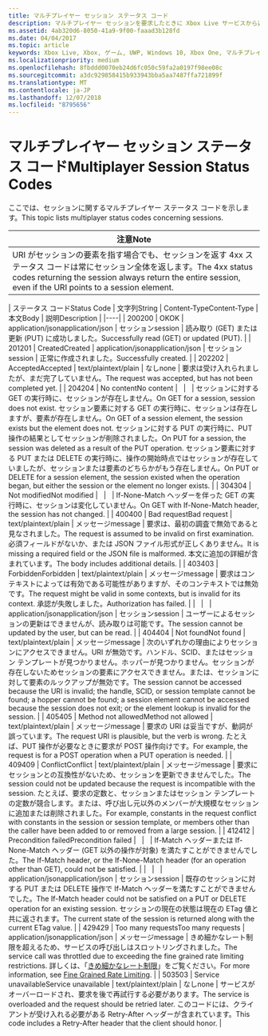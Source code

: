 ```yaml
---
title: マルチプレイヤー セッション ステータス コード
description: マルチプレイヤー セッションを要求したときに Xbox Live サービスから返されるステータス コードについて説明します。
ms.assetid: 4ab320d6-8050-41a9-9f00-faaad3b128fd
ms.date: 04/04/2017
ms.topic: article
keywords: Xbox Live, Xbox, ゲーム, UWP, Windows 10, Xbox One, マルチプレイヤー 2015, ステータス コード, セッション
ms.localizationpriority: medium
ms.openlocfilehash: 8fbddd0070eb24d6fc050c59fa2a0197f98ee08c
ms.sourcegitcommit: a3dc929858415b933943bba5aa7487ffa721899f
ms.translationtype: MT
ms.contentlocale: ja-JP
ms.lasthandoff: 12/07/2018
ms.locfileid: "8795656"
---
```

# <a name="multiplayer-session-status-codes"></a><span data-ttu-id="034fd-104">マルチプレイヤー セッション ステータス コード</span><span class="sxs-lookup"><span data-stu-id="034fd-104">Multiplayer Session Status Codes</span></span>

<span data-ttu-id="034fd-105">ここでは、セッションに関するマルチプレイヤー ステータス コードを示します。</span><span class="sxs-lookup"><span data-stu-id="034fd-105">This topic lists multiplayer status codes concerning sessions.</span></span>

| <span data-ttu-id="034fd-106">注意</span><span class="sxs-lookup"><span data-stu-id="034fd-106">Note</span></span>                                                                                                         |
|---------------------------------------------------------------------------------------------------------------------------|
| <span data-ttu-id="034fd-107">URI がセッションの要素を指す場合でも、セッションを返す 4xx ステータス コードは常にセッション全体を返します。</span><span class="sxs-lookup"><span data-stu-id="034fd-107">The 4xx status codes returning the session always return the entire session, even if the URI points to a session element.</span></span> |


| <span data-ttu-id="034fd-108">ステータス コード</span><span class="sxs-lookup"><span data-stu-id="034fd-108">Status Code</span></span> | <span data-ttu-id="034fd-109">文字列</span><span class="sxs-lookup"><span data-stu-id="034fd-109">String</span></span>              | <span data-ttu-id="034fd-110">Content-Type</span><span class="sxs-lookup"><span data-stu-id="034fd-110">Content-Type</span></span>     | <span data-ttu-id="034fd-111">本文</span><span class="sxs-lookup"><span data-stu-id="034fd-111">Body</span></span>    | <span data-ttu-id="034fd-112">説明</span><span class="sxs-lookup"><span data-stu-id="034fd-112">Description</span></span> |
|----|
| <span data-ttu-id="034fd-113">200</span><span class="sxs-lookup"><span data-stu-id="034fd-113">200</span></span>         | <span data-ttu-id="034fd-114">OK</span><span class="sxs-lookup"><span data-stu-id="034fd-114">OK</span></span>                  | <span data-ttu-id="034fd-115">application/json</span><span class="sxs-lookup"><span data-stu-id="034fd-115">application/json</span></span> | <span data-ttu-id="034fd-116">セッション</span><span class="sxs-lookup"><span data-stu-id="034fd-116">session</span></span> | <span data-ttu-id="034fd-117">読み取り (GET) または更新 (PUT) に成功しました。</span><span class="sxs-lookup"><span data-stu-id="034fd-117">Successfully read (GET) or updated (PUT).</span></span>                                                                                                                                                                                                                                                                                                             |
| <span data-ttu-id="034fd-118">201</span><span class="sxs-lookup"><span data-stu-id="034fd-118">201</span></span>         | <span data-ttu-id="034fd-119">Created</span><span class="sxs-lookup"><span data-stu-id="034fd-119">Created</span></span>             | <span data-ttu-id="034fd-120">application/json</span><span class="sxs-lookup"><span data-stu-id="034fd-120">application/json</span></span> | <span data-ttu-id="034fd-121">セッション</span><span class="sxs-lookup"><span data-stu-id="034fd-121">session</span></span> | <span data-ttu-id="034fd-122">正常に作成されました。</span><span class="sxs-lookup"><span data-stu-id="034fd-122">Successfully created.</span></span>                                                                                                                                                                                                                                                                                                                                 |
| <span data-ttu-id="034fd-123">202</span><span class="sxs-lookup"><span data-stu-id="034fd-123">202</span></span>         | <span data-ttu-id="034fd-124">Accepted</span><span class="sxs-lookup"><span data-stu-id="034fd-124">Accepted</span></span>            | <span data-ttu-id="034fd-125">text/plain</span><span class="sxs-lookup"><span data-stu-id="034fd-125">text/plain</span></span>       | <span data-ttu-id="034fd-126">なし</span><span class="sxs-lookup"><span data-stu-id="034fd-126">none</span></span>    | <span data-ttu-id="034fd-127">要求は受け入れられましたが、まだ完了していません。</span><span class="sxs-lookup"><span data-stu-id="034fd-127">The request was accepted, but has not been completed yet.</span></span>                                                                                                                                                                                                                                                                                             |
| <span data-ttu-id="034fd-128">204</span><span class="sxs-lookup"><span data-stu-id="034fd-128">204</span></span>         | <span data-ttu-id="034fd-129">No content</span><span class="sxs-lookup"><span data-stu-id="034fd-129">No content</span></span>          |                  |         | <span data-ttu-id="034fd-130">セッションに対する GET の実行時に、セッションが存在しません。</span><span class="sxs-lookup"><span data-stu-id="034fd-130">On GET for a session, session does not exist.</span></span> <span data-ttu-id="034fd-131">セッション要素に対する GET の実行時に、セッションは存在しますが、要素が存在しません。</span><span class="sxs-lookup"><span data-stu-id="034fd-131">On GET of a session element, the session exists but the element does not.</span></span> <span data-ttu-id="034fd-132">セッションに対する PUT の実行時に、PUT 操作の結果としてセッションが削除されました。</span><span class="sxs-lookup"><span data-stu-id="034fd-132">On PUT for a session, the session was deleted as a result of the PUT operation.</span></span> <span data-ttu-id="034fd-133">セッション要素に対する PUT または DELETE の実行時に、操作の開始時点ではセッションが存在していましたが、セッションまたは要素のどちらかがもう存在しません。</span><span class="sxs-lookup"><span data-stu-id="034fd-133">On PUT or DELETE for a session element, the session existed when the operation began, but either the session or the element no longer exists.</span></span> |
| <span data-ttu-id="034fd-134">304</span><span class="sxs-lookup"><span data-stu-id="034fd-134">304</span></span>         | <span data-ttu-id="034fd-135">Not modified</span><span class="sxs-lookup"><span data-stu-id="034fd-135">Not modified</span></span>        |                  |         | <span data-ttu-id="034fd-136">If-None-Match ヘッダーを伴った GET の実行時に、セッションは変化していません。</span><span class="sxs-lookup"><span data-stu-id="034fd-136">On GET with If-None-Match header, the session has not changed.</span></span>                                                                                                                                                                                                                                                                                        |
| <span data-ttu-id="034fd-137">400</span><span class="sxs-lookup"><span data-stu-id="034fd-137">400</span></span>         | <span data-ttu-id="034fd-138">Bad request</span><span class="sxs-lookup"><span data-stu-id="034fd-138">Bad request</span></span>         | <span data-ttu-id="034fd-139">text/plain</span><span class="sxs-lookup"><span data-stu-id="034fd-139">text/plain</span></span>       | <span data-ttu-id="034fd-140">メッセージ</span><span class="sxs-lookup"><span data-stu-id="034fd-140">message</span></span> | <span data-ttu-id="034fd-141">要求は、最初の調査で無効であると見なされました。</span><span class="sxs-lookup"><span data-stu-id="034fd-141">The request is assumed to be invalid on first examination.</span></span> <span data-ttu-id="034fd-142">必須フィールドがないか、または JSON ファイル形式が正しくありません。</span><span class="sxs-lookup"><span data-stu-id="034fd-142">It is missing a required field or the JSON file is malformed.</span></span> <span data-ttu-id="034fd-143">本文に追加の詳細が含まれています。</span><span class="sxs-lookup"><span data-stu-id="034fd-143">The body includes additional details.</span></span>                                                                                                                                                                                        |
| <span data-ttu-id="034fd-144">403</span><span class="sxs-lookup"><span data-stu-id="034fd-144">403</span></span>         | <span data-ttu-id="034fd-145">Forbidden</span><span class="sxs-lookup"><span data-stu-id="034fd-145">Forbidden</span></span>           | <span data-ttu-id="034fd-146">text/plain</span><span class="sxs-lookup"><span data-stu-id="034fd-146">text/plain</span></span>       | <span data-ttu-id="034fd-147">メッセージ</span><span class="sxs-lookup"><span data-stu-id="034fd-147">message</span></span> | <span data-ttu-id="034fd-148">要求はコンテキストによっては有効である可能性がありますが、そのコンテキストでは無効です。</span><span class="sxs-lookup"><span data-stu-id="034fd-148">The request might be valid in some contexts, but is invalid for its context.</span></span> <span data-ttu-id="034fd-149">承認が失敗しました。</span><span class="sxs-lookup"><span data-stu-id="034fd-149">Authorization has failed.</span></span>                                                                                                                                                                                                                                                |
|             |                     | <span data-ttu-id="034fd-150">application/json</span><span class="sxs-lookup"><span data-stu-id="034fd-150">application/json</span></span> | <span data-ttu-id="034fd-151">セッション</span><span class="sxs-lookup"><span data-stu-id="034fd-151">session</span></span> | <span data-ttu-id="034fd-152">ユーザーによるセッションの更新はできませんが、読み取りは可能です。</span><span class="sxs-lookup"><span data-stu-id="034fd-152">The session cannot be updated by the user, but can be read.</span></span>                                                                                                                                                                                                                                                                                           |
| <span data-ttu-id="034fd-153">404</span><span class="sxs-lookup"><span data-stu-id="034fd-153">404</span></span>         | <span data-ttu-id="034fd-154">Not found</span><span class="sxs-lookup"><span data-stu-id="034fd-154">Not found</span></span>           | <span data-ttu-id="034fd-155">text/plain</span><span class="sxs-lookup"><span data-stu-id="034fd-155">text/plain</span></span>       | <span data-ttu-id="034fd-156">メッセージ</span><span class="sxs-lookup"><span data-stu-id="034fd-156">message</span></span> | <span data-ttu-id="034fd-157">次のいずれかの理由によりセッションにアクセスできません。URI が無効です。ハンドル、SCID、またはセッション テンプレートが見つかりません。ホッパーが見つかりません。セッションが存在しないためセッションの要素にアクセスできません。または、セッションに対して要素のルックアップが無効です。</span><span class="sxs-lookup"><span data-stu-id="034fd-157">The session cannot be accessed because the URI is invalid; the handle, SCID, or session template cannot be found; a hopper cannot be found; a session element cannot be accessed because the session does not exit; or the element lookup is invalid for the session.</span></span>                                                                                 |
| <span data-ttu-id="034fd-158">405</span><span class="sxs-lookup"><span data-stu-id="034fd-158">405</span></span>         | <span data-ttu-id="034fd-159">Method not allowed</span><span class="sxs-lookup"><span data-stu-id="034fd-159">Method not allowed</span></span>  | <span data-ttu-id="034fd-160">text/plain</span><span class="sxs-lookup"><span data-stu-id="034fd-160">text/plain</span></span>       | <span data-ttu-id="034fd-161">メッセージ</span><span class="sxs-lookup"><span data-stu-id="034fd-161">message</span></span> | <span data-ttu-id="034fd-162">要求の URI は妥当ですが、動詞が誤っています。</span><span class="sxs-lookup"><span data-stu-id="034fd-162">The request URI is plausible, but the verb is wrong.</span></span> <span data-ttu-id="034fd-163">たとえば、PUT 操作が必要なときに要求が POST 操作向けです。</span><span class="sxs-lookup"><span data-stu-id="034fd-163">For example, the request is for a POST operation when a PUT operation is needed.</span></span>                                                                                                                                                                                                                 |
| <span data-ttu-id="034fd-164">409</span><span class="sxs-lookup"><span data-stu-id="034fd-164">409</span></span>         | <span data-ttu-id="034fd-165">Conflict</span><span class="sxs-lookup"><span data-stu-id="034fd-165">Conflict</span></span>            | <span data-ttu-id="034fd-166">text/plain</span><span class="sxs-lookup"><span data-stu-id="034fd-166">text/plain</span></span>       | <span data-ttu-id="034fd-167">メッセージ</span><span class="sxs-lookup"><span data-stu-id="034fd-167">message</span></span> | <span data-ttu-id="034fd-168">要求にセッションとの互換性がないため、セッションを更新できませんでした。</span><span class="sxs-lookup"><span data-stu-id="034fd-168">The session could not be updated because the request is incompatible with the session.</span></span> <span data-ttu-id="034fd-169">たとえば、要求の定数と、セッションまたはセッション テンプレートの定数が競合します。または、呼び出し元以外のメンバーが大規模なセッションに追加または削除されました。</span><span class="sxs-lookup"><span data-stu-id="034fd-169">For example, constants in the request conflict with constants in the session or session template, or members other than the caller have been added to or removed from a large session.</span></span>                                                                         |
| <span data-ttu-id="034fd-170">412</span><span class="sxs-lookup"><span data-stu-id="034fd-170">412</span></span>         | <span data-ttu-id="034fd-171">Precondition failed</span><span class="sxs-lookup"><span data-stu-id="034fd-171">Precondition failed</span></span> |                  |         | <span data-ttu-id="034fd-172">If-Match ヘッダーまたは If-None-Match ヘッダー (GET 以外の操作が対象) を満たすことができませんでした。</span><span class="sxs-lookup"><span data-stu-id="034fd-172">The If-Match header, or the If-None-Match header (for an operation other than GET), could not be satisfied.</span></span>                                                                                                                                                                                                                                           |
|             |                     | <span data-ttu-id="034fd-173">application/json</span><span class="sxs-lookup"><span data-stu-id="034fd-173">application/json</span></span> | <span data-ttu-id="034fd-174">セッション</span><span class="sxs-lookup"><span data-stu-id="034fd-174">session</span></span> | <span data-ttu-id="034fd-175">既存のセッションに対する PUT または DELETE 操作で If-Match ヘッダーを満たすことができませんでした。</span><span class="sxs-lookup"><span data-stu-id="034fd-175">The If-Match header could not be satisfied on a PUT or DELETE operation for an existing session.</span></span> <span data-ttu-id="034fd-176">セッションの現在の状態は現在の ETag 値と共に返されます。</span><span class="sxs-lookup"><span data-stu-id="034fd-176">The current state of the session is returned along with the current ETag value.</span></span>                                                                                                                                                                      |
| <span data-ttu-id="034fd-177">429</span><span class="sxs-lookup"><span data-stu-id="034fd-177">429</span></span> | <span data-ttu-id="034fd-178">Too many requests</span><span class="sxs-lookup"><span data-stu-id="034fd-178">Too many requests</span></span> | <span data-ttu-id="034fd-179">application/json</span><span class="sxs-lookup"><span data-stu-id="034fd-179">application/json</span></span> | <span data-ttu-id="034fd-180">メッセージ</span><span class="sxs-lookup"><span data-stu-id="034fd-180">message</span></span> | <span data-ttu-id="034fd-181">きめ細かなレート制限を超えるため、サービスの呼び出しはスロットリングされました。</span><span class="sxs-lookup"><span data-stu-id="034fd-181">The service call was throttled due to exceeding the fine grained rate limiting restrictions.</span></span> <span data-ttu-id="034fd-182">詳しくは、「[きめ細かなレート制限](../../using-xbox-live/best-practices/fine-grained-rate-limiting.md)」をご覧ください。</span><span class="sxs-lookup"><span data-stu-id="034fd-182">For more information, see [Fine Grained Rate Limiting](../../using-xbox-live/best-practices/fine-grained-rate-limiting.md).</span></span> |
| <span data-ttu-id="034fd-183">503</span><span class="sxs-lookup"><span data-stu-id="034fd-183">503</span></span>         | <span data-ttu-id="034fd-184">Service unavailable</span><span class="sxs-lookup"><span data-stu-id="034fd-184">Service unavailable</span></span> | <span data-ttu-id="034fd-185">text/plain</span><span class="sxs-lookup"><span data-stu-id="034fd-185">text/plain</span></span>       | <span data-ttu-id="034fd-186">なし</span><span class="sxs-lookup"><span data-stu-id="034fd-186">none</span></span>    | <span data-ttu-id="034fd-187">サービスがオーバーロードされ、要求を後で再試行する必要があります。</span><span class="sxs-lookup"><span data-stu-id="034fd-187">The service is overloaded and the request should be retried later.</span></span> <span data-ttu-id="034fd-188">このコードには、クライアントが受け入れる必要がある Retry-After ヘッダーが含まれています。</span><span class="sxs-lookup"><span data-stu-id="034fd-188">This code includes a Retry-After header that the client should honor.</span></span>                                                                                                                                                                                                              |
